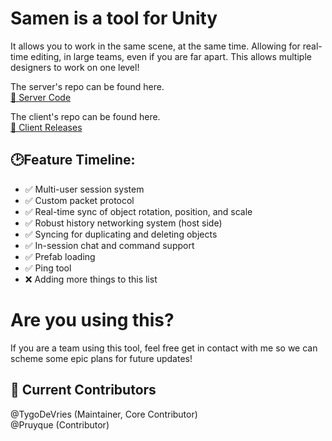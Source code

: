 # Samen is a tool for Unity
It allows you to work in the same scene, at the same time. Allowing for real-time editing, in large teams, even if you are far apart. 
This allows multiple designers to work on one level!
  
The server's repo can be found here.   
[🔗 Server Code](https://github.com/Samen-Unity/samen-host)

The client's repo can be found here.   
[🔗 Client Releases](https://github.com/Samen-Unity/samen-sample/releases)

## 🕑Feature Timeline:
- ✅ Multi-user session system
- ✅ Custom packet protocol
- ✅ Real-time sync of object rotation, position, and scale
- ✅ Robust history networking system (host side)
- ✅ Syncing for duplicating and deleting objects
- ✅ In-session chat and command support
- ✅ Prefab loading
- ✅ Ping tool
- ❌ Adding more things to this list

# Are you using this?
If you are a team using this tool, feel free get in contact with me so we can scheme some epic plans for future updates!  

## 👥 Current Contributors
@TygoDeVries (Maintainer, Core Contributor)  
@Pruyque (Contributor)
